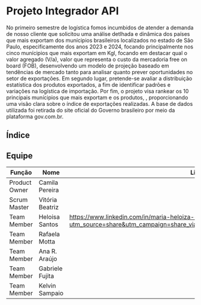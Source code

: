 # Projeto Integrador API
No primeiro semestre de logística fomos incumbidos de atender a demanda de nosso cliente que solicitou uma análise detlhada e dinâmica dos países que mais exportam dos munícipios brasileiros localizados no estado de São Paulo, especificamente dos anos 2023 e 2024, focando principalmente nos cinco munícipios que mais exportam em Kgl, focando em destacar qual o valor agregado (V/a), valor que representa o custo da mercadoria free on board (FOB), desenvolvendo um modelo de projeção baseado em tendências de mercado tanto para analisar quanto prever oportunidades no setor de exportações.  Em segundo lugar, pretende-se avaliar a distribuição estatística dos produtos exportados, a fim de identificar padrões e variações na logística de importação. Por fim, o projeto visa rankear os 10 principais munícipios que mais exportam e os produtos, , proporcionando uma visão clara sobre o índice de exportações realizadas. A base de dados utilizada foi retirada do site oficial do Governo brasileiro por meio da plataforma gov.com.br.

## Índice

## Equipe
|    Função    |       Nome      | Linkedin |
|--------------|-----------------|----------|
|Product Owner | Camila Pereira  | 
|Scrum Master  | Vitória Beatriz | 
|Team Member   | Heloisa Santos  | https://www.linkedin.com/in/maria-heloiza-dos-santos-machado-7884422b7?utm_source=share&utm_campaign=share_via&utm_content=profile&utm_medium=android_app
|Team Member   | Rafaela Motta   | 
|Team Member   | Ana R. Araújo   | 
|Team Member   | Gabriele Fujita | 
|Team Member   | Kelvin Sampaio  | 

